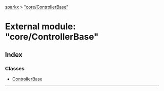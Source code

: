 [sparkx](../README.md) > ["core/ControllerBase"](../modules/_core_controllerbase_.md)

# External module: "core/ControllerBase"

## Index

### Classes

* [ControllerBase](../classes/_core_controllerbase_.controllerbase.md)

---

